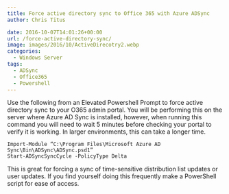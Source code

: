 ```yaml
---
title: Force active directory sync to Office 365 with Azure ADSync
author: Chris Titus

date: 2016-10-07T14:01:26+00:00
url: /force-active-directory-sync/
image: images/2016/10/ActiveDirecotry2.webp
categories:
  - Windows Server
tags:
  - ADSync
  - Office365
  - Powershell
---
```

Use the following from an Elevated Powershell Prompt to force active directory sync to your O365 admin portal. You will be performing this on the server where Azure AD Sync is installed, however, when running this command you will need to wait 5 minutes before checking your portal to verify it is working. In larger environments, this can take a longer time.<!--more-->

```
Import-Module “C:\Program Files\Microsoft Azure AD Sync\Bin\ADSync\ADSync.psd1”
Start-ADSyncSyncCycle -PolicyType Delta
```

This is great for forcing a sync of time-sensitive distribution list updates or user updates. If you find yourself doing this frequently make a PowerShell script for ease of access.

